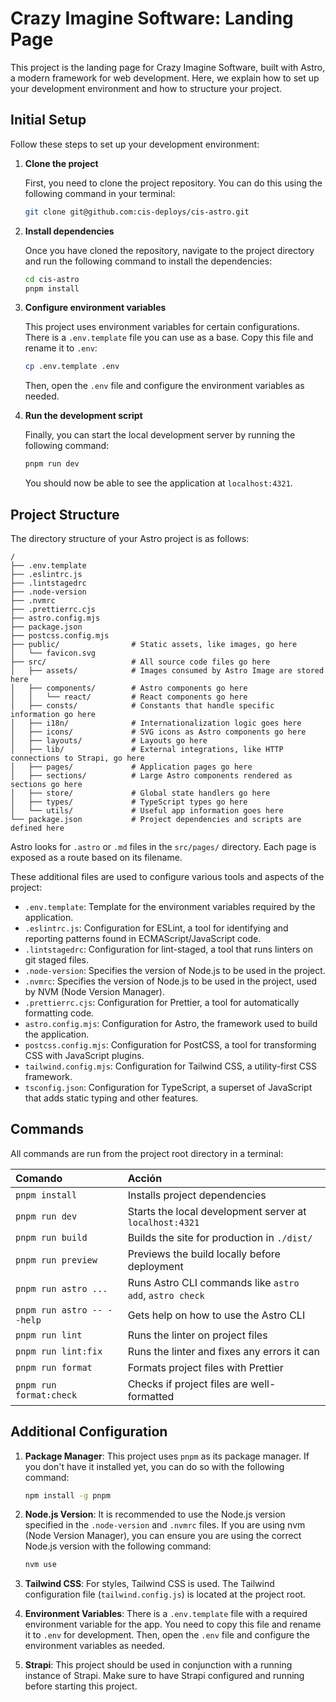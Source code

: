 # Crazy Imagine Software: Landing Page

This project is the landing page for Crazy Imagine Software, built with Astro, a modern framework for web development. Here, we explain how to set up your development environment and how to structure your project.

## Initial Setup

Follow these steps to set up your development environment:

1. **Clone the project**

   First, you need to clone the project repository. You can do this using the following command in your terminal:

    ```sh
    git clone git@github.com:cis-deploys/cis-astro.git
    ```

2. **Install dependencies**

   Once you have cloned the repository, navigate to the project directory and run the following command to install the dependencies:

   ```sh
   cd cis-astro
   pnpm install
   ```

3. **Configure environment variables**

   This project uses environment variables for certain configurations. There is a `.env.template` file you can use as a base. Copy this file and rename it to `.env`:

   ```sh
   cp .env.template .env
   ```

   Then, open the `.env` file and configure the environment variables as needed.

4. **Run the development script**

   Finally, you can start the local development server by running the following command:

   ```sh
   pnpm run dev
   ```

   You should now be able to see the application at `localhost:4321`.

## Project Structure

The directory structure of your Astro project is as follows:

```text
/
├── .env.template
├── .eslintrc.js
├── .lintstagedrc
├── .node-version
├── .nvmrc
├── .prettierrc.cjs
├── astro.config.mjs
├── package.json
├── postcss.config.mjs
├── public/                # Static assets, like images, go here
│   └── favicon.svg
├── src/                   # All source code files go here
│   ├── assets/            # Images consumed by Astro Image are stored here
│   ├── components/        # Astro components go here
│   │   └── react/         # React components go here
│   ├── consts/            # Constants that handle specific information go here
│   ├── i18n/              # Internationalization logic goes here
│   ├── icons/             # SVG icons as Astro components go here
│   ├── layouts/           # Layouts go here
│   ├── lib/               # External integrations, like HTTP connections to Strapi, go here
│   ├── pages/             # Application pages go here
│   ├── sections/          # Large Astro components rendered as sections go here
│   ├── store/             # Global state handlers go here
│   ├── types/             # TypeScript types go here
│   └── utils/             # Useful app information goes here
└── package.json           # Project dependencies and scripts are defined here
```

Astro looks for `.astro` or `.md` files in the `src/pages/` directory. Each page is exposed as a route based on its filename.

These additional files are used to configure various tools and aspects of the project:

- `.env.template`: Template for the environment variables required by the application.
- `.eslintrc.js`: Configuration for ESLint, a tool for identifying and reporting patterns found in ECMAScript/JavaScript code.
- `.lintstagedrc`: Configuration for lint-staged, a tool that runs linters on git staged files.
- `.node-version`: Specifies the version of Node.js to be used in the project.
- `.nvmrc`: Specifies the version of Node.js to be used in the project, used by NVM (Node Version Manager).
- `.prettierrc.cjs`: Configuration for Prettier, a tool for automatically formatting code.
- `astro.config.mjs`: Configuration for Astro, the framework used to build the application.
- `postcss.config.mjs`: Configuration for PostCSS, a tool for transforming CSS with JavaScript plugins.
- `tailwind.config.mjs`: Configuration for Tailwind CSS, a utility-first CSS framework.
- `tsconfig.json`: Configuration for TypeScript, a superset of JavaScript that adds static typing and other features.

## Commands

All commands are run from the project root directory in a terminal:

| Comando                   | Acción                                           |
| :------------------------ | :----------------------------------------------- |
| `pnpm install`            | Installs project dependencies            |
| `pnpm run dev`            | Starts the local development server at `localhost:4321` |
| `pnpm run build`          | Builds the site for production in `./dist/`  |
| `pnpm run preview`        | Previews the build locally before deployment |
| `pnpm run astro ...`      | Runs Astro CLI commands like `astro add`, `astro check` |
| `pnpm run astro -- --help` | Gets help on how to use the Astro CLI    |
| `pnpm run lint`           | Runs the linter on project files   |
| `pnpm run lint:fix`       | Runs the linter and fixes any errors it can |
| `pnpm run format`         | Formats project files with Prettier  |
| `pnpm run format:check`   | Checks if project files are well-formatted |

## Additional Configuration

1. **Package Manager**: This project uses `pnpm` as its package manager. If you don't have it installed yet, you can do so with the following command:

   ```sh
   npm install -g pnpm
   ```

2. **Node.js Version**: It is recommended to use the Node.js version specified in the `.node-version` and `.nvmrc` files. If you are using nvm (Node Version Manager), you can ensure you are using the correct Node.js version with the following command:

   ```sh
   nvm use
   ```

3. **Tailwind CSS**: For styles, Tailwind CSS is used. The Tailwind configuration file (`tailwind.config.js`) is located at the project root.

4. **Environment Variables**: There is a `.env.template` file with a required environment variable for the app. You need to copy this file and rename it to `.env` for development. Then, open the `.env` file and configure the environment variables as needed.

5. **Strapi**: This project should be used in conjunction with a running instance of Strapi. Make sure to have Strapi configured and running before starting this project.
